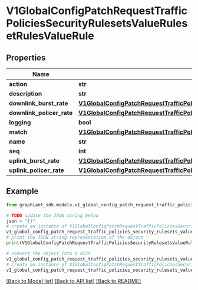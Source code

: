 # V1GlobalConfigPatchRequestTrafficPoliciesSecurityRulesetsValueRulesetRulesValueRule


## Properties

Name | Type | Description | Notes
------------ | ------------- | ------------- | -------------
**action** | **str** |  | [optional] 
**description** | **str** |  | [optional] 
**downlink_burst_rate** | [**V1GlobalConfigPatchRequestTrafficPoliciesSecurityRulesetsValueRulesetRulesValueRuleDownlinkBurstRate**](V1GlobalConfigPatchRequestTrafficPoliciesSecurityRulesetsValueRulesetRulesValueRuleDownlinkBurstRate.md) |  | [optional] 
**downlink_policer_rate** | [**V1GlobalConfigPatchRequestTrafficPoliciesSecurityRulesetsValueRulesetRulesValueRuleDownlinkBurstRate**](V1GlobalConfigPatchRequestTrafficPoliciesSecurityRulesetsValueRulesetRulesValueRuleDownlinkBurstRate.md) |  | [optional] 
**logging** | **bool** |  | [optional] 
**match** | [**V1GlobalConfigPatchRequestTrafficPoliciesSecurityRulesetsValueRulesetRulesValueRuleMatch**](V1GlobalConfigPatchRequestTrafficPoliciesSecurityRulesetsValueRulesetRulesValueRuleMatch.md) |  | [optional] 
**name** | **str** |  | [optional] 
**seq** | **int** |  | [optional] 
**uplink_burst_rate** | [**V1GlobalConfigPatchRequestTrafficPoliciesSecurityRulesetsValueRulesetRulesValueRuleDownlinkBurstRate**](V1GlobalConfigPatchRequestTrafficPoliciesSecurityRulesetsValueRulesetRulesValueRuleDownlinkBurstRate.md) |  | [optional] 
**uplink_policer_rate** | [**V1GlobalConfigPatchRequestTrafficPoliciesSecurityRulesetsValueRulesetRulesValueRuleDownlinkBurstRate**](V1GlobalConfigPatchRequestTrafficPoliciesSecurityRulesetsValueRulesetRulesValueRuleDownlinkBurstRate.md) |  | [optional] 

## Example

```python
from graphiant_sdk.models.v1_global_config_patch_request_traffic_policies_security_rulesets_value_ruleset_rules_value_rule import V1GlobalConfigPatchRequestTrafficPoliciesSecurityRulesetsValueRulesetRulesValueRule

# TODO update the JSON string below
json = "{}"
# create an instance of V1GlobalConfigPatchRequestTrafficPoliciesSecurityRulesetsValueRulesetRulesValueRule from a JSON string
v1_global_config_patch_request_traffic_policies_security_rulesets_value_ruleset_rules_value_rule_instance = V1GlobalConfigPatchRequestTrafficPoliciesSecurityRulesetsValueRulesetRulesValueRule.from_json(json)
# print the JSON string representation of the object
print(V1GlobalConfigPatchRequestTrafficPoliciesSecurityRulesetsValueRulesetRulesValueRule.to_json())

# convert the object into a dict
v1_global_config_patch_request_traffic_policies_security_rulesets_value_ruleset_rules_value_rule_dict = v1_global_config_patch_request_traffic_policies_security_rulesets_value_ruleset_rules_value_rule_instance.to_dict()
# create an instance of V1GlobalConfigPatchRequestTrafficPoliciesSecurityRulesetsValueRulesetRulesValueRule from a dict
v1_global_config_patch_request_traffic_policies_security_rulesets_value_ruleset_rules_value_rule_from_dict = V1GlobalConfigPatchRequestTrafficPoliciesSecurityRulesetsValueRulesetRulesValueRule.from_dict(v1_global_config_patch_request_traffic_policies_security_rulesets_value_ruleset_rules_value_rule_dict)
```
[[Back to Model list]](../README.md#documentation-for-models) [[Back to API list]](../README.md#documentation-for-api-endpoints) [[Back to README]](../README.md)



